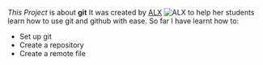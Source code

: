 *This Project* is about **git**
It was created by [ALX](https://alxafrica.com) ![ALX](/alxlogo.png "ALX Logo") to help her students learn how to use git and github with ease.
So far I have learnt how to:
* Set up git
* Create a repository
* Create a remote file
